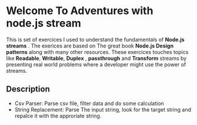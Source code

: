 # Welcome To Adventures with node.js stream

This is set of exercices I used to understand the fundamentals of **Node.js streams** .
The exerices are based on The great book **Node.js Design patterns** along with many other resources. These exercices touches topics like **Readable**, **Writable**, **Duplex** , **passthrough** and **Transform** streams by presenting real world problems where a developer might use the power of streams.

## Description

- Csv Parser: Parse csv file, filter data and do some calculation
- String Replacement: Parse The input string, look for the target string and repalce it with the approriate string.

